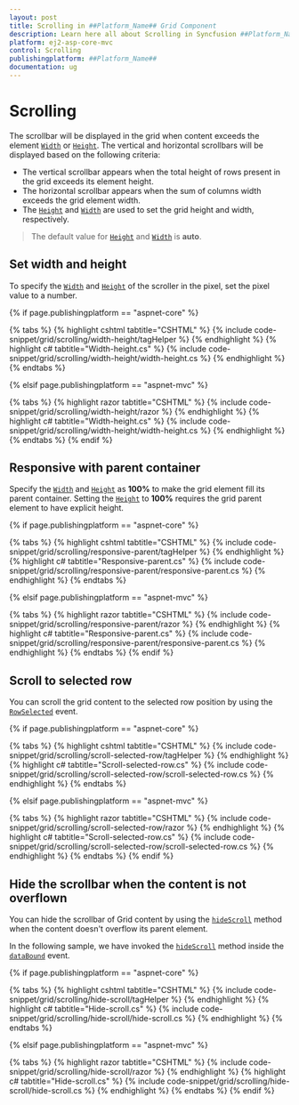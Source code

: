 ```yaml
---
layout: post
title: Scrolling in ##Platform_Name## Grid Component
description: Learn here all about Scrolling in Syncfusion ##Platform_Name## Grid component and more.
platform: ej2-asp-core-mvc
control: Scrolling
publishingplatform: ##Platform_Name##
documentation: ug
---
```



# Scrolling

 The scrollbar will be displayed in the grid when content exceeds the element [`Width`](https://help.syncfusion.com/cr/aspnetcore-js2/Syncfusion.EJ2.Grids.Grid.html#Syncfusion_EJ2_Grids_Grid_Width) or [`Height`](https://help.syncfusion.com/cr/aspnetcore-js2/Syncfusion.EJ2.Grids.Grid.html#Syncfusion_EJ2_Grids_Grid_Height). The vertical and horizontal scrollbars will be displayed based on the following criteria:

* The vertical scrollbar appears when the total height of rows present in the grid exceeds its element height.
* The horizontal scrollbar appears when the sum of columns width exceeds the grid element width.
* The [`Height`](https://help.syncfusion.com/cr/aspnetcore-js2/Syncfusion.EJ2.Grids.Grid.html#Syncfusion_EJ2_Grids_Grid_Height) and [`Width`](https://help.syncfusion.com/cr/aspnetcore-js2/Syncfusion.EJ2.Grids.Grid.html#Syncfusion_EJ2_Grids_Grid_Width) are used to set the grid height and width, respectively.

> The default value for [`Height`](https://help.syncfusion.com/cr/aspnetcore-js2/Syncfusion.EJ2.Grids.Grid.html#Syncfusion_EJ2_Grids_Grid_Height) and [`Width`](https://help.syncfusion.com/cr/aspnetcore-js2/Syncfusion.EJ2.Grids.Grid.html#Syncfusion_EJ2_Grids_Grid_Width) is **auto**.

## Set width and height

To specify the [`Width`](https://help.syncfusion.com/cr/aspnetcore-js2/Syncfusion.EJ2.Grids.Grid.html#Syncfusion_EJ2_Grids_Grid_Width) and [`Height`](https://help.syncfusion.com/cr/aspnetcore-js2/Syncfusion.EJ2.Grids.Grid.html#Syncfusion_EJ2_Grids_Grid_Height) of the scroller in the pixel, set the pixel value to a number.

{% if page.publishingplatform == "aspnet-core" %}

{% tabs %}
{% highlight cshtml tabtitle="CSHTML" %}
{% include code-snippet/grid/scrolling/width-height/tagHelper %}
{% endhighlight %}
{% highlight c# tabtitle="Width-height.cs" %}
{% include code-snippet/grid/scrolling/width-height/width-height.cs %}
{% endhighlight %}
{% endtabs %}

{% elsif page.publishingplatform == "aspnet-mvc" %}

{% tabs %}
{% highlight razor tabtitle="CSHTML" %}
{% include code-snippet/grid/scrolling/width-height/razor %}
{% endhighlight %}
{% highlight c# tabtitle="Width-height.cs" %}
{% include code-snippet/grid/scrolling/width-height/width-height.cs %}
{% endhighlight %}
{% endtabs %}
{% endif %}



## Responsive with parent container

Specify the [`Width`](https://help.syncfusion.com/cr/aspnetcore-js2/Syncfusion.EJ2.Grids.Grid.html#Syncfusion_EJ2_Grids_Grid_Width) and [`Height`](https://help.syncfusion.com/cr/aspnetcore-js2/Syncfusion.EJ2.Grids.Grid.html#Syncfusion_EJ2_Grids_Grid_Height) as **100%** to make the grid element fill its parent container.
Setting the [`Height`](https://help.syncfusion.com/cr/aspnetcore-js2/Syncfusion.EJ2.Grids.Grid.html#Syncfusion_EJ2_Grids_Grid_Height) to **100%** requires the grid parent element to have explicit height.

{% if page.publishingplatform == "aspnet-core" %}

{% tabs %}
{% highlight cshtml tabtitle="CSHTML" %}
{% include code-snippet/grid/scrolling/responsive-parent/tagHelper %}
{% endhighlight %}
{% highlight c# tabtitle="Responsive-parent.cs" %}
{% include code-snippet/grid/scrolling/responsive-parent/responsive-parent.cs %}
{% endhighlight %}
{% endtabs %}

{% elsif page.publishingplatform == "aspnet-mvc" %}

{% tabs %}
{% highlight razor tabtitle="CSHTML" %}
{% include code-snippet/grid/scrolling/responsive-parent/razor %}
{% endhighlight %}
{% highlight c# tabtitle="Responsive-parent.cs" %}
{% include code-snippet/grid/scrolling/responsive-parent/responsive-parent.cs %}
{% endhighlight %}
{% endtabs %}
{% endif %}



## Scroll to selected row

You can scroll the grid content to the selected row position by using the [`RowSelected`](https://help.syncfusion.com/cr/aspnetcore-js2/Syncfusion.EJ2.Grids.Grid.html#Syncfusion_EJ2_Grids_Grid_RowSelected) event.

{% if page.publishingplatform == "aspnet-core" %}

{% tabs %}
{% highlight cshtml tabtitle="CSHTML" %}
{% include code-snippet/grid/scrolling/scroll-selected-row/tagHelper %}
{% endhighlight %}
{% highlight c# tabtitle="Scroll-selected-row.cs" %}
{% include code-snippet/grid/scrolling/scroll-selected-row/scroll-selected-row.cs %}
{% endhighlight %}
{% endtabs %}

{% elsif page.publishingplatform == "aspnet-mvc" %}

{% tabs %}
{% highlight razor tabtitle="CSHTML" %}
{% include code-snippet/grid/scrolling/scroll-selected-row/razor %}
{% endhighlight %}
{% highlight c# tabtitle="Scroll-selected-row.cs" %}
{% include code-snippet/grid/scrolling/scroll-selected-row/scroll-selected-row.cs %}
{% endhighlight %}
{% endtabs %}
{% endif %}



## Hide the scrollbar when the content is not overflown

You can hide the scrollbar of Grid content by using the [`hideScroll`](https://ej2.syncfusion.com/javascript/documentation/api/grid/#hidescroll) method when the content doesn't overflow its parent element.

In the following sample, we have invoked the [`hideScroll`](https://ej2.syncfusion.com/javascript/documentation/api/grid/#hidescroll) method inside the [`dataBound`](https://help.syncfusion.com/cr/aspnetcore-js2/Syncfusion.EJ2.Grids.Grid.html#Syncfusion_EJ2_Grids_Grid_DataBound) event.

{% if page.publishingplatform == "aspnet-core" %}

{% tabs %}
{% highlight cshtml tabtitle="CSHTML" %}
{% include code-snippet/grid/scrolling/hide-scroll/tagHelper %}
{% endhighlight %}
{% highlight c# tabtitle="Hide-scroll.cs" %}
{% include code-snippet/grid/scrolling/hide-scroll/hide-scroll.cs %}
{% endhighlight %}
{% endtabs %}

{% elsif page.publishingplatform == "aspnet-mvc" %}

{% tabs %}
{% highlight razor tabtitle="CSHTML" %}
{% include code-snippet/grid/scrolling/hide-scroll/razor %}
{% endhighlight %}
{% highlight c# tabtitle="Hide-scroll.cs" %}
{% include code-snippet/grid/scrolling/hide-scroll/hide-scroll.cs %}
{% endhighlight %}
{% endtabs %}
{% endif %}


